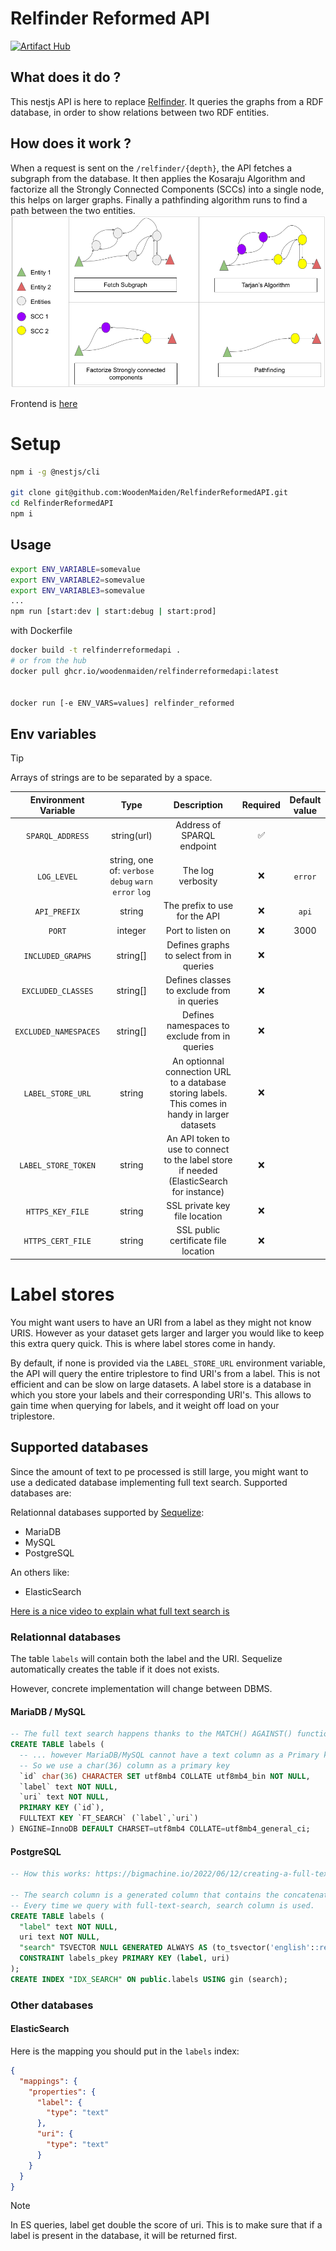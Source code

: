 # Relfinder Reformed API

[![Artifact Hub](https://img.shields.io/endpoint?url=https://artifacthub.io/badge/repository/relfinderreformed)](https://artifacthub.io/packages/search?repo=relfinderreformed)

## What does it do ?

This nestjs API is here to replace [Relfinder](https://github.com/VisualDataWeb/RelFinder).
It queries the graphs from a RDF database, in order to show relations between two RDF entities.

## How does it work ?

When a request is sent on the `/relfinder/{depth}`, the API fetches a subgraph from the database. It then applies the Kosaraju Algorithm and factorize all the Strongly Connected Components (SCCs) into a single node, this helps on larger graphs. Finally a pathfinding algorithm runs to find a path between the two entities.
![steps of RFR](/img/schema_rfr_api.png)

Frontend is [here](https://github.com/WoodenMaiden/RelfinderReformedFront)

<!-- TODO add swagger -->
<!-- More info on the [/docs](http://localhost:3000/docs) endpoint. -->

# Setup

```sh
npm i -g @nestjs/cli

git clone git@github.com:WoodenMaiden/RelfinderReformedAPI.git
cd RelfinderReformedAPI
npm i
```

## Usage

```sh
export ENV_VARIABLE=somevalue
export ENV_VARIABLE2=somevalue
export ENV_VARIABLE3=somevalue
...
npm run [start:dev | start:debug | start:prod]
```

with Dockerfile

```sh
docker build -t relfinderreformedapi .
# or from the hub
docker pull ghcr.io/woodenmaiden/relfinderreformedapi:latest


docker run [-e ENV_VARS=values] relfinder_reformed
```

## Env variables

> [!TIP]
> Arrays of strings are to be separated by a space.

<!-- TODO serve frontend  -->

| Environment Variable  |                          Type                          |                                           Description                                            | Required | Default value |
| :-------------------: | :----------------------------------------------------: | :----------------------------------------------------------------------------------------------: | :------: | :-----------: |
|   `SPARQL_ADDRESS`    |                      string(url)                       |                                    Address of SPARQL endpoint                                    |    ✅    |               |
|      `LOG_LEVEL`      | string, one of: `verbose` `debug` `warn` `error` `log` |                                        The log verbosity                                         |    ❌    |    `error`    |
|     `API_PREFIX`      |                         string                         |                                  The prefix to use for the API                                   |    ❌    |      `api`       |
|        `PORT`         |                        integer                         |                                        Port to listen on                                         |    ❌    |     3000      |
|   `INCLUDED_GRAPHS`   |                        string[]                        |                             Defines graphs to select from in queries                             |    ❌    |               |
|  `EXCLUDED_CLASSES`   |                        string[]                        |                            Defines classes to exclude from in queries                            |    ❌    |               |
| `EXCLUDED_NAMESPACES` |                        string[]                        |                          Defines namespaces to exclude from in queries                           |    ❌    |               |
|   `LABEL_STORE_URL`   |                         string                         | An optionnal connection URL to a database storing labels. This comes in handy in larger datasets |    ❌    |               |
|  `LABEL_STORE_TOKEN`  |                         string                         |     An API token to use to connect to the label store if needed (ElasticSearch for instance)     |    ❌    |               |
|   `HTTPS_KEY_FILE`    |                         string                         |                                  SSL private key file location                                   |    ❌    |               |
|   `HTTPS_CERT_FILE`   |                         string                         |                               SSL public certificate file location                               |    ❌    |               |

# Label stores

You might want users to have an URI from a label as they might not know URIS. However as your dataset gets larger and larger you would like to keep this extra query quick. This is where label stores come in handy.

By default, if none is provided via the `LABEL_STORE_URL` environment variable, the API will query the entire triplestore to find URI's from a label. This is not efficient and can be slow on large datasets.
A label store is a database in which you store your labels and their corresponding URI's. This allows to gain time when querying for labels, and it weight off load on your triplestore.

## Supported databases

Since the amount of text to pe processed is still large, you might want to use a dedicated database implementing full text search.
Supported databases are:

Relationnal databases supported by [Sequelize](https://sequelize.org/):

- MariaDB
- MySQL
- PostgreSQL

An others like:

- ElasticSearch

[Here is a nice video to explain what full text search is](https://youtu.be/ajNfOPeWiAY)

### Relationnal databases

The table `labels` will contain both the label and the URI. Sequelize automatically creates the table if it does not exists.

However, concrete implementation will change between DBMS.

#### MariaDB / MySQL

```sql
-- The full text search happens thanks to the MATCH() AGAINST() function...
CREATE TABLE labels (
  -- ... however MariaDB/MySQL cannot have a text column as a Primary key as it must have a length
  -- So we use a char(36) column as a primary key
  `id` char(36) CHARACTER SET utf8mb4 COLLATE utf8mb4_bin NOT NULL,
  `label` text NOT NULL,
  `uri` text NOT NULL,
  PRIMARY KEY (`id`),
  FULLTEXT KEY `FT_SEARCH` (`label`,`uri`)
) ENGINE=InnoDB DEFAULT CHARSET=utf8mb4 COLLATE=utf8mb4_general_ci;
```

#### PostgreSQL

```sql
-- How this works: https://bigmachine.io/2022/06/12/creating-a-full-text-search-engine-in-postgresql-2022/

-- The search column is a generated column that contains the concatenation of the label and the uri, and is indexed using a GIN index.
-- Every time we query with full-text-search, search column is used.
CREATE TABLE labels (
  "label" text NOT NULL,
  uri text NOT NULL,
  "search" TSVECTOR NULL GENERATED ALWAYS AS (to_tsvector('english'::regconfig, (label || ' '::text) || uri)) STORED,
  CONSTRAINT labels_pkey PRIMARY KEY (label, uri)
);
CREATE INDEX "IDX_SEARCH" ON public.labels USING gin (search);
```

### Other databases

#### ElasticSearch

Here is the mapping you should put in the `labels` index:

```json
{
  "mappings": {
    "properties": {
      "label": {
        "type": "text"
      },
      "uri": {
        "type": "text"
      }
    }
  }
}
```

> [!NOTE]
> In ES queries, label get double the score of uri. This is to make sure that if a label is present in the database, it will be returned first.
